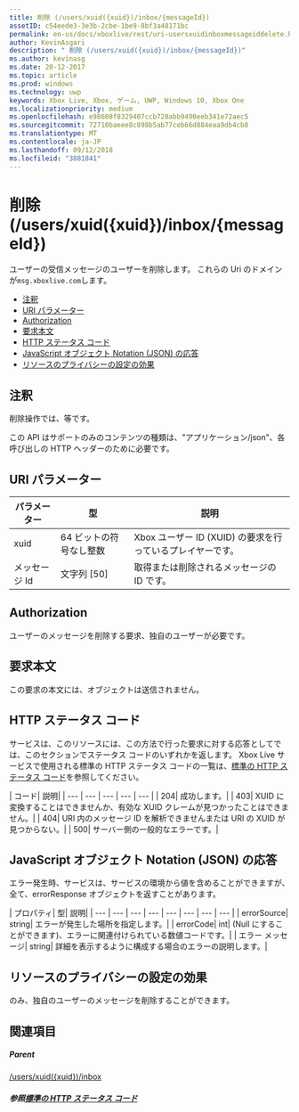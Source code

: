 ```yaml
---
title: 削除 (/users/xuid({xuid})/inbox/{messageId})
assetID: c54eede3-3e3b-2cbe-1be9-8bf3a48171bc
permalink: en-us/docs/xboxlive/rest/uri-usersxuidinboxmessageiddelete.html
author: KevinAsgari
description: " 削除 (/users/xuid({xuid})/inbox/{messageId})"
ms.author: kevinasg
ms.date: 20-12-2017
ms.topic: article
ms.prod: windows
ms.technology: uwp
keywords: Xbox Live, Xbox, ゲーム, UWP, Windows 10, Xbox One
ms.localizationpriority: medium
ms.openlocfilehash: e98608f8329407ccb728abb9490eeb341e72aec5
ms.sourcegitcommit: 72710baeee8c898b5ab77ceb66d884eaa9db4cb8
ms.translationtype: MT
ms.contentlocale: ja-JP
ms.lasthandoff: 09/12/2018
ms.locfileid: "3881841"
---
```

# <a name="delete-usersxuidxuidinboxmessageid"></a>削除 (/users/xuid({xuid})/inbox/{messageId})
ユーザーの受信メッセージのユーザーを削除します。 これらの Uri のドメインが`msg.xboxlive.com`します。
 
  * [注釈](#ID4EV)
  * [URI パラメーター](#ID4ECB)
  * [Authorization](#ID4EPB)
  * [要求本文](#ID4E1B)
  * [HTTP ステータス コード](#ID4EHC)
  * [JavaScript オブジェクト Notation (JSON) の応答](#ID4EAE)
  * [リソースのプライバシーの設定の効果](#ID4EYF)
 
<a id="ID4EV"></a>

 
## <a name="remarks"></a>注釈 
 
削除操作では、等です。
 
この API はサポートのみのコンテンツの種類は、"アプリケーション/json"、各呼び出しの HTTP ヘッダーのために必要です。 
  
<a id="ID4ECB"></a>

 
## <a name="uri-parameters"></a>URI パラメーター 
 
| パラメーター| 型| 説明| 
| --- | --- | --- | 
| xuid | 64 ビットの符号なし整数 | Xbox ユーザー ID (XUID) の要求を行っているプレイヤーです。 | 
| メッセージ Id | 文字列 [50] | 取得または削除されるメッセージの ID です。 | 
  
<a id="ID4EPB"></a>

 
## <a name="authorization"></a>Authorization 
 
ユーザーのメッセージを削除する要求、独自のユーザーが必要です。
  
<a id="ID4E1B"></a>

 
## <a name="request-body"></a>要求本文 
 
この要求の本文には、オブジェクトは送信されません。
  
<a id="ID4EHC"></a>

 
## <a name="http-status-codes"></a>HTTP ステータス コード 
 
サービスは、このリソースには、この方法で行った要求に対する応答としてでは、このセクションでステータス コードのいずれかを返します。 Xbox Live サービスで使用される標準の HTTP ステータス コードの一覧は、[標準の HTTP ステータス コード](../../additional/httpstatuscodes.md)を参照してください。
 
| コード| 説明| 
| --- | --- | --- | --- | --- | 
| 204| 成功します。| 
| 403| XUID に変換することはできませんか、有効な XUID クレームが見つかったことはできません。| 
| 404| URI 内のメッセージ ID を解析できませんまたは URI の XUID が見つからない。| 
| 500| サーバー側の一般的なエラーです。| 
  
<a id="ID4EAE"></a>

 
## <a name="javascript-object-notation-json-response"></a>JavaScript オブジェクト Notation (JSON) の応答 
 
エラー発生時、サービスは、サービスの環境から値を含めることができますが、全て、errorResponse オブジェクトを返すことがあります。
 
| プロパティ| 型| 説明| 
| --- | --- | --- | --- | --- | --- | --- | --- | 
| errorSource| string| エラーが発生した場所を指定します。| 
| errorCode| int| (Null にすることができます)、エラーに関連付けられている数値コードです。| 
| エラー メッセージ| string| 詳細を表示するように構成する場合のエラーの説明します。| 
  
<a id="ID4EYF"></a>

 
## <a name="effect-of-privacy-settings-on-resource"></a>リソースのプライバシーの設定の効果 
 
のみ、独自のユーザーのメッセージを削除することができます。 
  
<a id="ID4EDG"></a>

 
## <a name="see-also"></a>関連項目
 
<a id="ID4EFG"></a>

 
##### <a name="parent"></a>Parent  

[/users/xuid({xuid})/inbox](uri-usersxuidinbox.md)

  
<a id="ID4ETG"></a>

 
##### <a name="reference--standard-http-status-codesadditionalhttpstatuscodesmd"></a>参照[標準の HTTP ステータス コード](../../additional/httpstatuscodes.md)

   